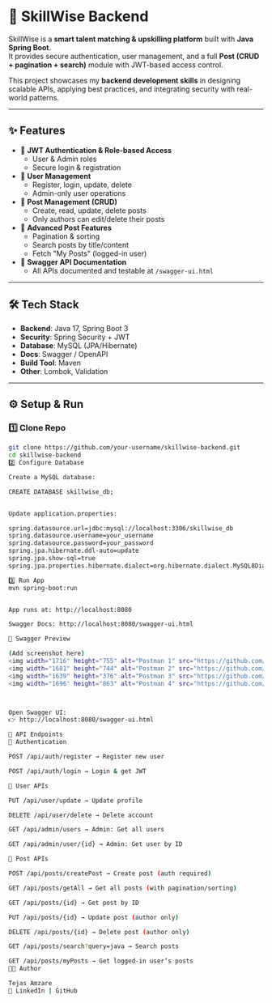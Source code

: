 # 🚀 SkillWise Backend

SkillWise is a **smart talent matching & upskilling platform** built with **Java Spring Boot**.  
It provides secure authentication, user management, and a full **Post (CRUD + pagination + search)** module with JWT-based access control.

This project showcases my **backend development skills** in designing scalable APIs, applying best practices, and integrating security with real-world patterns.

---

## ✨ Features
- 🔐 **JWT Authentication & Role-based Access**
  - User & Admin roles
  - Secure login & registration
- 👤 **User Management**
  - Register, login, update, delete
  - Admin-only user operations
- 📝 **Post Management (CRUD)**
  - Create, read, update, delete posts
  - Only authors can edit/delete their posts
- 🔎 **Advanced Post Features**
  - Pagination & sorting
  - Search posts by title/content
  - Fetch "My Posts" (logged-in user)
- 📖 **Swagger API Documentation**
  - All APIs documented and testable at `/swagger-ui.html`

---

## 🛠️ Tech Stack
- **Backend**: Java 17, Spring Boot 3  
- **Security**: Spring Security + JWT  
- **Database**: MySQL (JPA/Hibernate)  
- **Docs**: Swagger / OpenAPI  
- **Build Tool**: Maven  
- **Other**: Lombok, Validation  

---

## ⚙️ Setup & Run

### 1️⃣ Clone Repo
```bash
git clone https://github.com/your-username/skillwise-backend.git
cd skillwise-backend
2️⃣ Configure Database

Create a MySQL database:

CREATE DATABASE skillwise_db;


Update application.properties:

spring.datasource.url=jdbc:mysql://localhost:3306/skillwise_db
spring.datasource.username=your_username
spring.datasource.password=your_password
spring.jpa.hibernate.ddl-auto=update
spring.jpa.show-sql=true
spring.jpa.properties.hibernate.dialect=org.hibernate.dialect.MySQL8Dialect

3️⃣ Run App
mvn spring-boot:run


App runs at: http://localhost:8080

Swagger Docs: http://localhost:8080/swagger-ui.html

📸 Swagger Preview

(Add screenshot here)
<img width="1716" height="755" alt="Postman 1" src="https://github.com/user-attachments/assets/2d84206f-8eb2-4875-bf6b-b2bf832348c3" />
<img width="1681" height="744" alt="Postman 2" src="https://github.com/user-attachments/assets/e25da717-2e90-4486-9767-d000aa3fcdf0" />
<img width="1639" height="376" alt="Postman 3" src="https://github.com/user-attachments/assets/18cfb159-8ecb-4a95-a114-9b4bf1b59d73" />
<img width="1696" height="863" alt="Postman 4" src="https://github.com/user-attachments/assets/956e0ca5-48fd-4869-93b1-9b813125a571" />



Open Swagger UI:
👉 http://localhost:8080/swagger-ui.html

📌 API Endpoints
🔐 Authentication

POST /api/auth/register → Register new user

POST /api/auth/login → Login & get JWT

👤 User APIs

PUT /api/user/update → Update profile

DELETE /api/user/delete → Delete account

GET /api/admin/users → Admin: Get all users

GET /api/admin/user/{id} → Admin: Get user by ID

📝 Post APIs

POST /api/posts/createPost → Create post (auth required)

GET /api/posts/getAll → Get all posts (with pagination/sorting)

GET /api/posts/{id} → Get post by ID

PUT /api/posts/{id} → Update post (author only)

DELETE /api/posts/{id} → Delete post (author only)

GET /api/posts/search?query=java → Search posts

GET /api/posts/myPosts → Get logged-in user’s posts
👨‍💻 Author

Tejas Amzare
🔗 LinkedIn | GitHub
